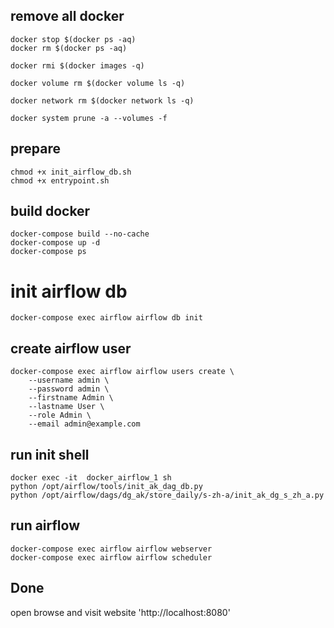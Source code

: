 ## remove all docker
```shell
docker stop $(docker ps -aq)
docker rm $(docker ps -aq)

docker rmi $(docker images -q)

docker volume rm $(docker volume ls -q)

docker network rm $(docker network ls -q)

docker system prune -a --volumes -f
```


## prepare
```shell
chmod +x init_airflow_db.sh
chmod +x entrypoint.sh
```

## build docker 
```shell
docker-compose build --no-cache
docker-compose up -d
docker-compose ps
```

# init airflow db
```shell
docker-compose exec airflow airflow db init
```

## create airflow user
```shell
docker-compose exec airflow airflow users create \
    --username admin \
    --password admin \
    --firstname Admin \
    --lastname User \
    --role Admin \
    --email admin@example.com
```

## run init shell
```shell
docker exec -it  docker_airflow_1 sh
python /opt/airflow/tools/init_ak_dag_db.py
python /opt/airflow/dags/dg_ak/store_daily/s-zh-a/init_ak_dg_s_zh_a.py
```

## run airflow
```shell
docker-compose exec airflow airflow webserver
docker-compose exec airflow airflow scheduler
```

## Done
open browse and visit website 'http://localhost:8080'